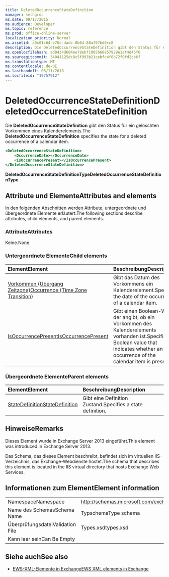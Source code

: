 ```yaml
---
title: DeletedOccurrenceStateDefinition
manager: sethgros
ms.date: 09/17/2015
ms.audience: Developer
ms.topic: reference
ms.prod: office-online-server
localization_priority: Normal
ms.assetid: a9c01c64-e76c-4adc-8b04-88af97bd0cc8
description: Die DeletedOccurrenceStateDefinition gibt den Status für ein gelöschten Vorkommen eines Kalenderelements.
ms.openlocfilehash: ad0434d604ee78ebf1905b60857929e1af4d45f6
ms.sourcegitcommit: 34041125dc8c5f993b21cebfc4f8b72f0fd2cb6f
ms.translationtype: MT
ms.contentlocale: de-DE
ms.lasthandoff: 06/11/2018
ms.locfileid: "19757912"
---
```

# <a name="deletedoccurrencestatedefinition"></a><span data-ttu-id="dab68-103">DeletedOccurrenceStateDefinition</span><span class="sxs-lookup"><span data-stu-id="dab68-103">DeletedOccurrenceStateDefinition</span></span>

<span data-ttu-id="dab68-104">Die **DeletedOccurrenceStateDefinition** gibt den Status für ein gelöschten Vorkommen eines Kalenderelements.</span><span class="sxs-lookup"><span data-stu-id="dab68-104">The **DeletedOccurrenceStateDefinition** specifies the state for a deleted occurrence of a calendar item.</span></span> 
  
```XML
<DeletedOccurrenceStateDefinition>
    <OccurrenceDate></OccurrenceDate>
    <IsOccurrencePresent></IsOccurrencePresent>
</DeletedOccurrenceStateDefinition>
```

 <span data-ttu-id="dab68-105">**DeletedOccurrenceStateDefinitionType**</span><span class="sxs-lookup"><span data-stu-id="dab68-105">**DeletedOccurrenceStateDefinitionType**</span></span>
## <a name="attributes-and-elements"></a><span data-ttu-id="dab68-106">Attribute und Elemente</span><span class="sxs-lookup"><span data-stu-id="dab68-106">Attributes and elements</span></span>

<span data-ttu-id="dab68-107">In den folgenden Abschnitten werden Attribute, untergeordnete und übergeordnete Elemente erläutert.</span><span class="sxs-lookup"><span data-stu-id="dab68-107">The following sections describe attributes, child elements, and parent elements.</span></span>
  
### <a name="attributes"></a><span data-ttu-id="dab68-108">Attribute</span><span class="sxs-lookup"><span data-stu-id="dab68-108">Attributes</span></span>

<span data-ttu-id="dab68-109">Keine.</span><span class="sxs-lookup"><span data-stu-id="dab68-109">None.</span></span>
  
### <a name="child-elements"></a><span data-ttu-id="dab68-110">Untergeordnete Elemente</span><span class="sxs-lookup"><span data-stu-id="dab68-110">Child elements</span></span>

|<span data-ttu-id="dab68-111">**Element**</span><span class="sxs-lookup"><span data-stu-id="dab68-111">**Element**</span></span>|<span data-ttu-id="dab68-112">**Beschreibung**</span><span class="sxs-lookup"><span data-stu-id="dab68-112">**Description**</span></span>|
|:-----|:-----|
|[<span data-ttu-id="dab68-113">Vorkommen (Übergang Zeitzone)</span><span class="sxs-lookup"><span data-stu-id="dab68-113">Occurrence (Time Zone Transition)</span></span>](occurrence-time-zone-transition.md) <br/> |<span data-ttu-id="dab68-114">Gibt das Datum des Vorkommens ein Kalenderelement.</span><span class="sxs-lookup"><span data-stu-id="dab68-114">Specifies the date of the occurrence of a calendar item.</span></span>  <br/> |
|[<span data-ttu-id="dab68-115">IsOccurrencePresent</span><span class="sxs-lookup"><span data-stu-id="dab68-115">IsOccurrencePresent</span></span>](isoccurrencepresent.md) <br/> |<span data-ttu-id="dab68-116">Gibt einen Boolean-Wert, der angibt, ob ein Vorkommen des Kalenderelements vorhanden ist.</span><span class="sxs-lookup"><span data-stu-id="dab68-116">Specifies a Boolean value that indicates whether an occurrence of the calendar item is present.</span></span>  <br/> |
   
### <a name="parent-elements"></a><span data-ttu-id="dab68-117">Übergeordnete Elemente</span><span class="sxs-lookup"><span data-stu-id="dab68-117">Parent elements</span></span>

|<span data-ttu-id="dab68-118">**Element**</span><span class="sxs-lookup"><span data-stu-id="dab68-118">**Element**</span></span>|<span data-ttu-id="dab68-119">**Beschreibung**</span><span class="sxs-lookup"><span data-stu-id="dab68-119">**Description**</span></span>|
|:-----|:-----|
|[<span data-ttu-id="dab68-120">StateDefinition</span><span class="sxs-lookup"><span data-stu-id="dab68-120">StateDefinition</span></span>](statedefinition.md) <br/> |<span data-ttu-id="dab68-121">Gibt eine Definition Zustand.</span><span class="sxs-lookup"><span data-stu-id="dab68-121">Specifies a state definition.</span></span>  <br/> |
   
## <a name="remarks"></a><span data-ttu-id="dab68-122">Hinweise</span><span class="sxs-lookup"><span data-stu-id="dab68-122">Remarks</span></span>

<span data-ttu-id="dab68-123">Dieses Element wurde in Exchange Server 2013 eingeführt.</span><span class="sxs-lookup"><span data-stu-id="dab68-123">This element was introduced in Exchange Server 2013.</span></span>
  
<span data-ttu-id="dab68-124">Das Schema, das dieses Element beschreibt, befindet sich im virtuellen IIS-Verzeichnis, das Exchange-Webdienste hostet.</span><span class="sxs-lookup"><span data-stu-id="dab68-124">The schema that describes this element is located in the IIS virtual directory that hosts Exchange Web Services.</span></span>
  
## <a name="element-information"></a><span data-ttu-id="dab68-125">Informationen zum Element</span><span class="sxs-lookup"><span data-stu-id="dab68-125">Element information</span></span>

|||
|:-----|:-----|
|<span data-ttu-id="dab68-126">Namespace</span><span class="sxs-lookup"><span data-stu-id="dab68-126">Namespace</span></span>  <br/> |http://schemas.microsoft.com/exchange/services/2006/types  <br/> |
|<span data-ttu-id="dab68-127">Name des Schemas</span><span class="sxs-lookup"><span data-stu-id="dab68-127">Schema Name</span></span>  <br/> |<span data-ttu-id="dab68-128">Typschema</span><span class="sxs-lookup"><span data-stu-id="dab68-128">Type schema</span></span>  <br/> |
|<span data-ttu-id="dab68-129">Überprüfungsdatei</span><span class="sxs-lookup"><span data-stu-id="dab68-129">Validation File</span></span>  <br/> |<span data-ttu-id="dab68-130">Types.xsd</span><span class="sxs-lookup"><span data-stu-id="dab68-130">types.xsd</span></span>  <br/> |
|<span data-ttu-id="dab68-131">Kann leer sein</span><span class="sxs-lookup"><span data-stu-id="dab68-131">Can Be Empty</span></span>  <br/> ||
   
## <a name="see-also"></a><span data-ttu-id="dab68-132">Siehe auch</span><span class="sxs-lookup"><span data-stu-id="dab68-132">See also</span></span>

- [<span data-ttu-id="dab68-133">EWS-XML-Elemente in Exchange</span><span class="sxs-lookup"><span data-stu-id="dab68-133">EWS XML elements in Exchange</span></span>](ews-xml-elements-in-exchange.md)

